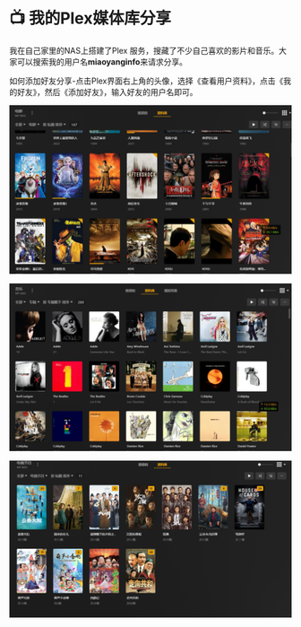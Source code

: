 # 📺 我的Plex媒体库分享

我在自己家里的NAS上搭建了Plex 服务，搜藏了不少自己喜欢的影片和音乐。大家可以搜索我的用户名**miaoyanginfo**来请求分享。

如何添加好友分享-点击Plex界面右上角的头像，选择《查看用户资料》，点击《我的好友》，然后《添加好友》，输入好友的用户名即可。

![](<.gitbook/assets/image (2).png>)

![](.gitbook/assets/image.png)

![](<.gitbook/assets/image (1).png>)
